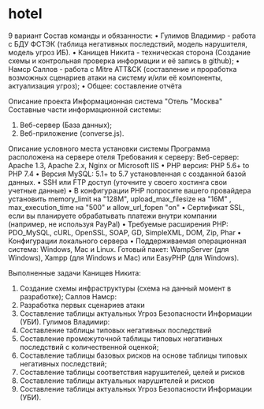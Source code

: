 # hotel
9 вариант
Состав команды и обязанности:
  •	Гулимов Владимир - работа с БДУ ФСТЭК (таблица негативных последствий, модель нарушителя, модель угроз ИБ).
  •	Канищев Никита - техническая сторона (Создание схемы и контрольная проверка информации и её запись в github);
  •	Намср Саллов - работа с Mitre ATT&CK (составление и проработка возможных сценариев атаки на систему и/или её компоненты, актуализация угроз);
  •	Общее: составление отчёта
  
Описание проекта
Информационная система "Отель "Москва"
Составные части информационной системы:
  1. Веб-сервер (База данных);
  2. Веб-приложение (converse.js).

Описание условного места установки системы
Программа расположена на сервере отеля
Требования к серверу:
Веб-сервер: Apache 1.3, Apache 2.x, Nginx or Microsoft IIS
  •	PHP версия: PHP 5.6+ to PHP 7.4
  •	Версия MySQL: 5.1+ to 5.7 установленная с созданной базой данных.
  • SSH или FTP доступ (уточните у своего хостинга свои учетные данные)
  •	В конфигурации PHP попросите вашего провайдера установить memory_limit на "128M", upload_max_filesize на "16M" , max_execution_time на "500" и allow_url_fopen "on"
  •	Сертификат SSL, если вы планируете обрабатывать платежи внутри компании (например, не используя PayPal) 
  •	Требуемые расширения PHP: PDO_MySQL, cURL, OpenSSL, SOAP, GD, SimpleXML, DOM, Zip, Phar
  •	Конфигурации локального сервера 
  •	Поддерживаемая операционная система: Windows, Mac и Linux. Готовый пакет: WampServer (для Windows), Xampp (для Windows и Mac) или EasyPHP (для Windows).

Выполненные задачи
Канищев Никита:
1.	Создание схемы инфраструктуры (схема на данный момент в разработке);
Саллов Намср:
1.	Разработка первых сценариев атаки
2.	Cоставление таблицы актуальных Угроз Безопасности Информации (УБИ).
Гулимов Владимир:
1.	Составление таблицы типовых негативных последствий
2.	Составление промежуточной таблицы типовых негативных последствий с количественной оценкой;
3.	Составление таблицы базовых рисков на основе таблицы типовых негативных последствий;
4.	Составление таблицы соответствия нарушителей, целей и рисков
5.	Составление таблицы актуальных нарушителей и рисков
6.	Составление таблицы актуальных Угроз Безопасности Информации (УБИ).
